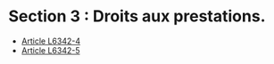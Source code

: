 # Section 3 : Droits aux prestations.

* [Article L6342-4](./LEGIARTI000006904382.md)
* [Article L6342-5](./LEGIARTI000006904383.md)
